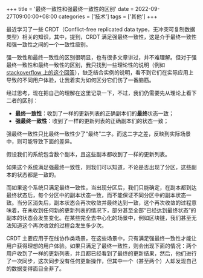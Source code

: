 +++
title = '最终一致性和强最终一致性的区别'
date = 2022-09-27T09:00:00+08:00
categories = ['技术']
tags = ['其他']
+++

最近学习了一些 CRDT（Conflict-free replicated data type，无冲突可复制数据类型）相关的知识，其中，提到，CRDT 满足强最终一致性，这是介于最终一致性和强一致性之间的一个一致性级别。

强一致性和最终一致性的区别很明显，也有很多文章讲过，并不难理解。但对于强最终一致性和最终一致性的区别，我只找到一些理论性的说明（例如 [stackoverflow 上的这个回答](https://stackoverflow.com/questions/29381442/eventual-consistency-vs-strong-eventual-consistency-vs-strong-consistency)），缺乏结合实例的说明，看不到它们在实际应用上导致的不同用户体验，让我着实为如何区分它们伤了一番脑筋。

经过思考，现在把自己的理解在这里记录一下，不过，我们仍需要先从理论上看下二者的区别：

* **最终一致性**：收到了一样的更新列表的正确副本们的**最终**状态一致；
* **强最终一致性**：收到了一样的更新列表的正确副本们的状态一致；

强最终一致性只比最终一致性少了“最终”二字。而这二字之差，反映到实际场景中，则可能导致下面的差异。

假设我们的系统包含数个副本，且这些副本都收到了一样的更新列表。

如果这个系统满足强最终一致性，则我们可以知道，不论是否出现了分区，这些副本的状态都是一致的。

而如果这个系统只满足最终一致性，当出现分区后，我们只能确定，在副本都到达最终状态后，每个分区中的副本状态一致，而不能保证不同分区中的副本状态一致。当分区消失后，副本状态会再次收敛并最终达到一致，这个再次收敛的过程意味着，在未收到任何新的更新列表的情况下，部分甚至全部“已经达到最终状态”的副本的状态会发生变化。在某些完全去中心化的场景中，例如区块链，我们甚至无法知道这个再次收敛的过程会发生多少次。

CRDT 主要应用于在线协作类场景，在这些场景中，只有满足强最终一致性才能让用户获得理想的用户体验。如果只满足了最终一致性，则会出现下面的情况：两个用户收到了一样的更新列表，并且都已经看到了最终的更新结果，然后，他们进行了一次同步，这次同步没有任何更新操作，但其中一个（甚至两个）人却发现自己的数据变得面目全非了。
